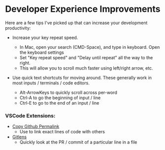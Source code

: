 # Developer Experience Improvements

Here are a few tips I've picked up that can increase your development
productivity:

- Increase your key repeat speed.
  - In Mac, open your search (CMD-Space), and type in keyboard. Open the
    keyboard settings
  - Set "Key repeat speed" and "Delay until repeat" all the way to the right.
  - This will allow you to scroll much faster using left/right arrow, etc.

- Use quick text shortcuts for moving around. These generally work in most
  inputs / terminals / code editors.
  - Alt-ArrowKeys to quickly scroll across per-word
  - Ctrl-A to go the beginning of input / line
  - Ctrl-E to go to the end of an input / line

### VSCode Extensions:

- [Copy Github Permalink](https://marketplace.visualstudio.com/items?itemName=hogashi.vscode-copy-github-permalink)
  - Use to link exact lines of code with others
- [Gitlens](https://marketplace.visualstudio.com/items?itemName=eamodio.gitlens)
  - Quickly look at the PR / commit of a particular line in a file

